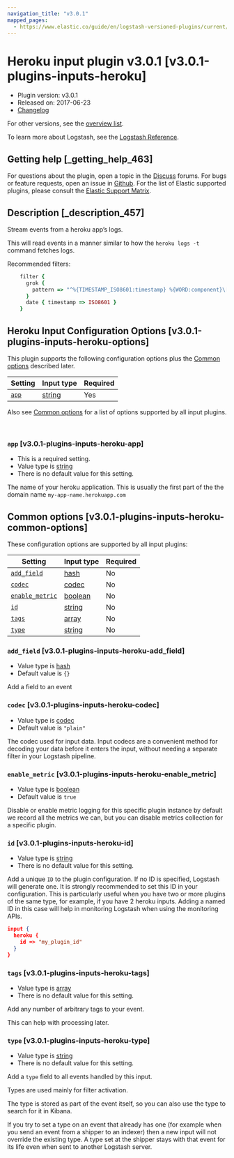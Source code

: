```yaml
---
navigation_title: "v3.0.1"
mapped_pages:
  - https://www.elastic.co/guide/en/logstash-versioned-plugins/current/v3.0.1-plugins-inputs-heroku.html
---
```


# Heroku input plugin v3.0.1 [v3.0.1-plugins-inputs-heroku]


* Plugin version: v3.0.1
* Released on: 2017-06-23
* [Changelog](https://github.com/logstash-plugins/logstash-input-heroku/blob/v3.0.1/CHANGELOG.md)

For other versions, see the [overview list](input-heroku-index.md).

To learn more about Logstash, see the [Logstash Reference](logstash://reference/index.md).

## Getting help [_getting_help_463]

For questions about the plugin, open a topic in the [Discuss](http://discuss.elastic.co) forums. For bugs or feature requests, open an issue in [Github](https://github.com/logstash-plugins/logstash-input-heroku). For the list of Elastic supported plugins, please consult the [Elastic Support Matrix](https://www.elastic.co/support/matrix#matrix_logstash_plugins).


## Description [_description_457]

Stream events from a heroku app’s logs.

This will read events in a manner similar to how the `heroku logs -t` command fetches logs.

Recommended filters:

```ruby
    filter {
      grok {
        pattern => "^%{TIMESTAMP_ISO8601:timestamp} %{WORD:component}\[%{WORD:process}(?:\.%{INT:instance:int})?\]: %{DATA:message}$"
      }
      date { timestamp => ISO8601 }
    }
```


## Heroku Input Configuration Options [v3.0.1-plugins-inputs-heroku-options]

This plugin supports the following configuration options plus the [Common options](v3-0-1-plugins-inputs-heroku.md#v3.0.1-plugins-inputs-heroku-common-options) described later.

| Setting | Input type | Required |
| --- | --- | --- |
| [`app`](v3-0-1-plugins-inputs-heroku.md#v3.0.1-plugins-inputs-heroku-app) | [string](logstash://reference/configuration-file-structure.md#string) | Yes |

Also see [Common options](v3-0-1-plugins-inputs-heroku.md#v3.0.1-plugins-inputs-heroku-common-options) for a list of options supported by all input plugins.

 

### `app` [v3.0.1-plugins-inputs-heroku-app]

* This is a required setting.
* Value type is [string](logstash://reference/configuration-file-structure.md#string)
* There is no default value for this setting.

The name of your heroku application. This is usually the first part of the the domain name `my-app-name.herokuapp.com`



## Common options [v3.0.1-plugins-inputs-heroku-common-options]

These configuration options are supported by all input plugins:

| Setting | Input type | Required |
| --- | --- | --- |
| [`add_field`](v3-0-1-plugins-inputs-heroku.md#v3.0.1-plugins-inputs-heroku-add_field) | [hash](logstash://reference/configuration-file-structure.md#hash) | No |
| [`codec`](v3-0-1-plugins-inputs-heroku.md#v3.0.1-plugins-inputs-heroku-codec) | [codec](logstash://reference/configuration-file-structure.md#codec) | No |
| [`enable_metric`](v3-0-1-plugins-inputs-heroku.md#v3.0.1-plugins-inputs-heroku-enable_metric) | [boolean](logstash://reference/configuration-file-structure.md#boolean) | No |
| [`id`](v3-0-1-plugins-inputs-heroku.md#v3.0.1-plugins-inputs-heroku-id) | [string](logstash://reference/configuration-file-structure.md#string) | No |
| [`tags`](v3-0-1-plugins-inputs-heroku.md#v3.0.1-plugins-inputs-heroku-tags) | [array](logstash://reference/configuration-file-structure.md#array) | No |
| [`type`](v3-0-1-plugins-inputs-heroku.md#v3.0.1-plugins-inputs-heroku-type) | [string](logstash://reference/configuration-file-structure.md#string) | No |

### `add_field` [v3.0.1-plugins-inputs-heroku-add_field]

* Value type is [hash](logstash://reference/configuration-file-structure.md#hash)
* Default value is `{}`

Add a field to an event


### `codec` [v3.0.1-plugins-inputs-heroku-codec]

* Value type is [codec](logstash://reference/configuration-file-structure.md#codec)
* Default value is `"plain"`

The codec used for input data. Input codecs are a convenient method for decoding your data before it enters the input, without needing a separate filter in your Logstash pipeline.


### `enable_metric` [v3.0.1-plugins-inputs-heroku-enable_metric]

* Value type is [boolean](logstash://reference/configuration-file-structure.md#boolean)
* Default value is `true`

Disable or enable metric logging for this specific plugin instance by default we record all the metrics we can, but you can disable metrics collection for a specific plugin.


### `id` [v3.0.1-plugins-inputs-heroku-id]

* Value type is [string](logstash://reference/configuration-file-structure.md#string)
* There is no default value for this setting.

Add a unique `ID` to the plugin configuration. If no ID is specified, Logstash will generate one. It is strongly recommended to set this ID in your configuration. This is particularly useful when you have two or more plugins of the same type, for example, if you have 2 heroku inputs. Adding a named ID in this case will help in monitoring Logstash when using the monitoring APIs.

```json
input {
  heroku {
    id => "my_plugin_id"
  }
}
```


### `tags` [v3.0.1-plugins-inputs-heroku-tags]

* Value type is [array](logstash://reference/configuration-file-structure.md#array)
* There is no default value for this setting.

Add any number of arbitrary tags to your event.

This can help with processing later.


### `type` [v3.0.1-plugins-inputs-heroku-type]

* Value type is [string](logstash://reference/configuration-file-structure.md#string)
* There is no default value for this setting.

Add a `type` field to all events handled by this input.

Types are used mainly for filter activation.

The type is stored as part of the event itself, so you can also use the type to search for it in Kibana.

If you try to set a type on an event that already has one (for example when you send an event from a shipper to an indexer) then a new input will not override the existing type. A type set at the shipper stays with that event for its life even when sent to another Logstash server.




